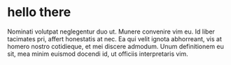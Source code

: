 # hello there

Nominati volutpat neglegentur duo ut. Munere convenire vim eu. Id liber tacimates pri, affert honestatis at nec. Ea qui velit ignota abhorreant, vis at homero nostro cotidieque, et mei discere admodum. Unum definitionem eu sit, mea minim euismod docendi id, ut officiis interpretaris vim.